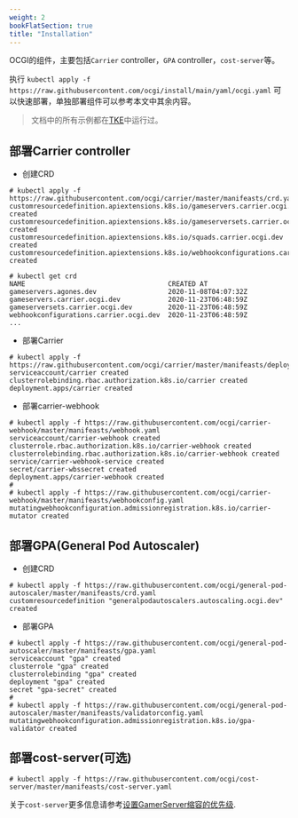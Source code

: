 ```yaml
---
weight: 2
bookFlatSection: true
title: "Installation"
---
```


OCGI的组件，主要包括`Carrier` controller，`GPA` controller，`cost-server`等。

执行 `kubectl apply -f https://raw.githubusercontent.com/ocgi/install/main/yaml/ocgi.yaml`
可以快速部署，单独部署组件可以参考本文中其余内容。

> 文档中的所有示例都在[TKE](https://cloud.tencent.com/product/tke)中运行过。

## 部署Carrier controller

* 创建CRD

```shell script
# kubectl apply -f https://raw.githubusercontent.com/ocgi/carrier/master/manifeasts/crd.yaml
customresourcedefinition.apiextensions.k8s.io/gameservers.carrier.ocgi.dev created
customresourcedefinition.apiextensions.k8s.io/gameserversets.carrier.ocgi.dev created
customresourcedefinition.apiextensions.k8s.io/squads.carrier.ocgi.dev created
customresourcedefinition.apiextensions.k8s.io/webhookconfigurations.carrier.ocgi.dev created

# kubectl get crd
NAME                                    CREATED AT
gameservers.agones.dev                  2020-11-08T04:07:32Z
gameservers.carrier.ocgi.dev            2020-11-23T06:48:59Z
gameserversets.carrier.ocgi.dev         2020-11-23T06:48:59Z
webhookconfigurations.carrier.ocgi.dev  2020-11-23T06:48:59Z
...
```

* 部署Carrier

```shell script
# kubectl apply -f https://raw.githubusercontent.com/ocgi/carrier/master/manifeasts/deploy.yaml 
serviceaccount/carrier created
clusterrolebinding.rbac.authorization.k8s.io/carrier created
deployment.apps/carrier created
```

* 部署carrier-webhook

```shell script
# kubectl apply -f https://raw.githubusercontent.com/ocgi/carrier-webhook/master/manifeasts/webhook.yaml
serviceaccount/carrier-webhook created
clusterrole.rbac.authorization.k8s.io/carrier-webhook created
clusterrolebinding.rbac.authorization.k8s.io/carrier-webhook created
service/carrier-webhook-service created
secret/carrier-wbssecret created
deployment.apps/carrier-webhook created
#
# kubectl apply -f https://raw.githubusercontent.com/ocgi/carrier-webhook/master/manifeasts/webhookconfig.yaml 
mutatingwebhookconfiguration.admissionregistration.k8s.io/carrier-mutator created
```

## 部署GPA(General Pod Autoscaler)

* 创建CRD

```shell script
# kubectl apply -f https://raw.githubusercontent.com/ocgi/general-pod-autoscaler/master/manifeasts/crd.yaml
customresourcedefinition "generalpodautoscalers.autoscaling.ocgi.dev" created
```

* 部署GPA

```shell script
# kubectl apply -f https://raw.githubusercontent.com/ocgi/general-pod-autoscaler/master/manifeasts/gpa.yaml
serviceaccount "gpa" created
clusterrole "gpa" created
clusterrolebinding "gpa" created
deployment "gpa" created
secret "gpa-secret" created
#
# kubectl apply -f https://raw.githubusercontent.com/ocgi/general-pod-autoscaler/master/manifeasts/validatorconfig.yaml
mutatingwebhookconfiguration.admissionregistration.k8s.io/gpa-validator created
```

## 部署cost-server(可选)

```shell script
# kubectl apply -f https://raw.githubusercontent.com/ocgi/cost-server/master/manifeasts/cost-server.yaml
```

关于`cost-server`更多信息请参考[设置GamerServer缩容的优先级](/zh/docs/guides/squad-scaledown-priority).
